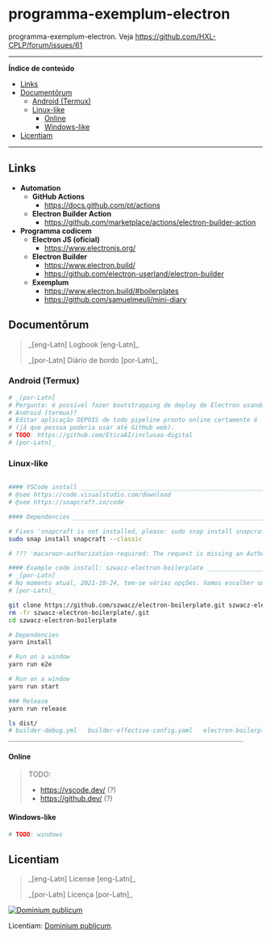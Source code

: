 # programma-exemplum-electron
programma-exemplum-electron. Veja https://github.com/HXL-CPLP/forum/issues/61

---

**Índice de conteúdo**

<!-- TOC depthFrom:2 -->

- [Links](#links)
- [Documentōrum](#documentōrum)
    - [Android (Termux)](#android-termux)
    - [Linux-like](#linux-like)
        - [Online](#online)
        - [Windows-like](#windows-like)
- [Licentiam](#licentiam)

<!-- /TOC -->

---

## Links

- **Automation**
  - **GitHub Actions**
    - https://docs.github.com/pt/actions
  - **Electron Builder Action**
    - https://github.com/marketplace/actions/electron-builder-action
- **Programma codicem**
  - **Electron JS (oficial)**
    - https://www.electronjs.org/
  - **Electron Builder**
    - https://www.electron.build/
    - https://github.com/electron-userland/electron-builder
  - **Exemplum**
    - https://www.electron.build/#boilerplates
    - https://github.com/samuelmeuli/mini-diary

<!--
    - **.NET Linux, Ubuntu**
      - https://docs.microsoft.com/pt-br/dotnet/core/install/linux-ubuntu
  - **Guias Rápidos**
    - https://docs.microsoft.com/pt-br/dotnet/core/tutorials/with-visual-studio-code
  - **Code Templates**
    - https://github.com/topics/dotnet-template
- **IDE**
  - **VSCode**
    - **Extensions**:
      - https://marketplace.visualstudio.com/items?itemName=ms-dotnettools.csharp
-->

## Documentōrum
> \_[eng-Latn] Logbook [eng-Latn]\_
>
> \_[por-Latn] Diário de bordo [por-Latn]\_

### Android (Termux)

```bash
# _[por-Latn]
# Pergunta: é possível fazer bootstrapping de deploy de Electron usando
# Android (termux)?
# Editar aplicação DEPOIS de todo pipeline pronto online certamente é
# (já que pessoa poderia usar até GitHub web).
# TODO: https://github.com/EticaAI/inclusao-digital
# [por-Latn]_

```

### Linux-like
```bash

#### VSCode install ____________________________________________________________
# @see https://code.visualstudio.com/download
# @see https://snapcraft.io/code

#### Dependencies ______________________________________________________________

# Fixes 'snapcraft is not installed, please: sudo snap install snapcraft --classic'
sudo snap install snapcraft --classic

# ??? 'macaroon-authorization-required: The request is missing an Authorization header field containing a valid macaroon'

#### Example code install: szwacz-electron-boilerplate _________________________
# _[por-Latn]
# No momento atual, 2021-10-24, tem-se várias opções. Vamos escolher uma.
# [por-Latn]_

git clone https://github.com/szwacz/electron-boilerplate.git szwacz-electron-boilerplate
rm -fr szwacz-electron-boilerplate/.git
cd szwacz-electron-boilerplate

# Dependencies
yarn install

# Run on a window
yarn run e2e

# Run on a window
yarn run start

### Release
yarn run release

ls dist/
# builder-debug.yml   builder-effective-config.yaml   electron-boilerplate_0.0.0_amd64.snap  'Electron Boilerplate-0.0.0.AppImage'   linux-unpacked
_________________________________________________________________


```


<!--

Para commitar com outro usuário
$ GIT_COMMITTER_NAME="eticaaibot" GIT_COMMITTER_EMAIL="etica.of.a.ai@gmail.com" git commit --author="eticaaibot <etica.of.a.ai@gmail.com>" (...)


$ GIT_COMMITTER_NAME="eticaaibot" GIT_COMMITTER_EMAIL="etica.of.a.ai@gmail.com" git commit --author="eticaaibot <etica.of.a.ai@gmail.com>" -m 'v0.3.5'

Create a tag (no need to commit)
$ git tag v0.3.5

git push origin tag v0.3.5
git push
-->

#### Online

> TODO:
> - https://vscode.dev/ (?)
> - https://github.dev/ (?)

#### Windows-like

```bash
# TODO: windows
```

## Licentiam
> \_[eng-Latn] License [eng-Latn]\_
>
> \_[por-Latn] Licença [por-Latn]\_


[![Dominium publicum](https://i.creativecommons.org/p/zero/1.0/88x31.png)](https://unlicense.org/)

Licentiam: [Dominium publicum](https://unlicense.org/).